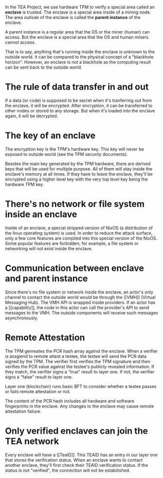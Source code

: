 In the TEA Project, we use hardware TPM to verify a special area called an **enclave** is trusted. The enclave is a special area inside of a mining node. The area *outisde* of the enclave is called the **parent instance** of the enclave. 

A parent instance is a regular area that the OS or the miner (human) can access. But the enclave is a special area that the OS and human miners cannot access.

That is to say, anything that's running inside the enclave is unknown to the outside world. It can be compared to the physical concept of a "blackhole horizon".  However, an enclave is not a blackhole as the computing result can be sent back to the outside world. 

# The rule of data transfer in and out
If a data (or code) is supposed to be secret when it's tranferring out from the enclave, it will be encrypted. After encryption, it can be transferred to other nodes or stored to any storage. But when it's loaded into the enclave again, it will be decrypted.

# The key of an enclave
The encryption key is the TPM's hardware key. This key will never be exposed to outside world (see the TPM security documents).

Besides the main key generated by the TPM hardware, there are derived keys that will be used for multiple purpose. All of them will stay inside the enclave's memory at all times. If they have to leave the enclave, they'll be encrypted using a higher level key with the very top level key being the hardware TPM key.

# There's no network or file system inside an enclave
Inside of an enclave, a special stripped version of NixOS (a distribution of the linux operating system) is used. In order to reduce the attack surface, only a few core features are compiled into this special version of the NixOS. Some popular features are forbidden; for example, a file system or networking will not exist inside the enclave.

# Communication between enclave and parent instance
Since there's no file system or network inside the enclave, an actor's only channel to contact the outside world would be through the [[VMH]] (Virtual Messaging Hub). The VMH API is wrapped inside providers. If an actor has a [[capability]], the code in this actor can call the provider's API to send messages to the VMH. The outside components will receive such messages asynchronously.

# Remote Attestation
The TPM genreates the PCR hash array against the enclave. When a verifier is assgiend to remote attest a testee, the testee will send the PCR data signed by the TPM. The verifier first verifies the TPM signature and then verifies the PCR value against the testee's publicly revealed information. If they match, the verifier signs a "true" result to layer one. If not, the verifier signs a "false" result to layer one.

Layer one (blockchain) runs basic BFT to consider whether a testee passes or fails remote attestation or not.

The content of the PCR hash includes all hardware and software fingerprints in the enclave. Any changes to the enclave may cause remote attestation failure.

# Only verified enclaves can join the TEA network
Every enclave will have a [[TeaID]]. This TEAID has an entry in our layer one that stores the verification status. When an enclave wants to contact another enclave, they'll first check their TEAID verification status. If the status is not "verified", the connection will not be estabilished.


